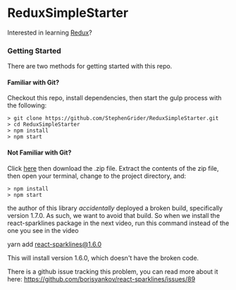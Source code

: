 # ReduxSimpleStarter

Interested in learning [Redux](https://www.udemy.com/react-redux/)?

### Getting Started

There are two methods for getting started with this repo.

#### Familiar with Git?
Checkout this repo, install dependencies, then start the gulp process with the following:

```
> git clone https://github.com/StephenGrider/ReduxSimpleStarter.git
> cd ReduxSimpleStarter
> npm install
> npm start
```

#### Not Familiar with Git?
Click [here](https://github.com/StephenGrider/ReactStarter/releases) then download the .zip file.  Extract the contents of the zip file, then open your terminal, change to the project directory, and:

```
> npm install
> npm start
```

the author of this library *accidentally* deployed a broken build, specifically version 1.7.0.  As such, we want to avoid that build.  So when we install the react-sparklines package in the next video, run this command instead of the one you see in the video

yarn add react-sparklines@1.6.0 

This will install version 1.6.0, which doesn't have the broken code.

There is a github issue tracking this problem, you can read more about it here: https://github.com/borisyankov/react-sparklines/issues/89
